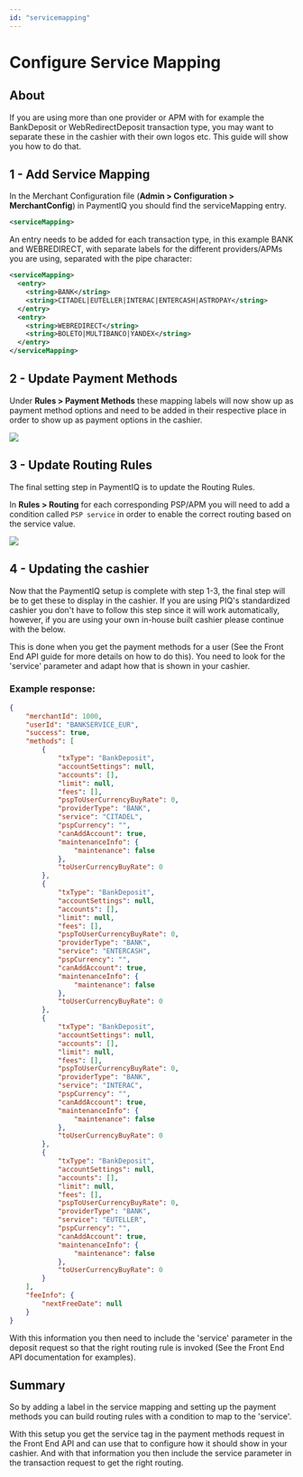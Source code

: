 ```yaml
---
id: "servicemapping"
---
```


# Configure Service Mapping

## About

If you are using more than one provider or APM with for example the BankDeposit or WebRedirectDeposit transaction type, you may want to separate these in the cashier with their own logos etc. This guide will show you how to do that.

## 1 - Add Service Mapping

In the Merchant Configuration file (**Admin > Configuration > MerchantConfig**) in PaymentIQ you should find the serviceMapping entry.  

```xml
<serviceMapping>
```

An entry needs to be added for each transaction type, in this example BANK and WEBREDIRECT, with separate labels for the different providers/APMs you are using, separated with the pipe character:

```xml
<serviceMapping>
  <entry>
    <string>BANK</string>
    <string>CITADEL|EUTELLER|INTERAC|ENTERCASH|ASTROPAY</string>
  </entry>
  <entry>
    <string>WEBREDIRECT</string>
    <string>BOLETO|MULTIBANCO|YANDEX</string>
  </entry>
</serviceMapping>
```

## 2 - Update Payment Methods

Under **Rules > Payment Methods** these mapping labels will now show up as payment method options and need to be added in their respective place in order to show up as payment options in the cashier.

![](/img/settingsandadmin/AdminServicemapping/01.png)

## 3 - Update Routing Rules

The final setting step in PaymentIQ is to update the Routing Rules.

In **Rules > Routing** for each corresponding PSP/APM you will need to add a condition called `PSP service` in order to enable the correct routing based on the service value.

![](/img/settingsandadmin/AdminServicemapping/02.png)

## 4 - Updating the cashier

Now that the PaymentIQ setup is complete with step 1-3, the final step will be to get these to display in the cashier. If you are using PIQ's standardized cashier you don't have to follow this step since it will work automatically, however, if you are using your own in-house built cashier please continue with the below.

This is done when you get the payment methods for a user (See the Front End API guide for more details on how to do this). You need to look for the 'service' parameter and adapt how that is shown in your cashier.

### Example response:

```json
{
    "merchantId": 1000,
    "userId": "BANKSERVICE_EUR",
    "success": true,
    "methods": [
        {
            "txType": "BankDeposit",
            "accountSettings": null,
            "accounts": [],
            "limit": null,
            "fees": [],
            "pspToUserCurrencyBuyRate": 0,
            "providerType": "BANK",
            "service": "CITADEL",
            "pspCurrency": "",
            "canAddAccount": true,
            "maintenanceInfo": {
                "maintenance": false
            },
            "toUserCurrencyBuyRate": 0
        },
        {
            "txType": "BankDeposit",
            "accountSettings": null,
            "accounts": [],
            "limit": null,
            "fees": [],
            "pspToUserCurrencyBuyRate": 0,
            "providerType": "BANK",
            "service": "ENTERCASH",
            "pspCurrency": "",
            "canAddAccount": true,
            "maintenanceInfo": {
                "maintenance": false
            },
            "toUserCurrencyBuyRate": 0
        },
        {
            "txType": "BankDeposit",
            "accountSettings": null,
            "accounts": [],
            "limit": null,
            "fees": [],
            "pspToUserCurrencyBuyRate": 0,
            "providerType": "BANK",
            "service": "INTERAC",
            "pspCurrency": "",
            "canAddAccount": true,
            "maintenanceInfo": {
                "maintenance": false
            },
            "toUserCurrencyBuyRate": 0
        },
        {
            "txType": "BankDeposit",
            "accountSettings": null,
            "accounts": [],
            "limit": null,
            "fees": [],
            "pspToUserCurrencyBuyRate": 0,
            "providerType": "BANK",
            "service": "EUTELLER",
            "pspCurrency": "",
            "canAddAccount": true,
            "maintenanceInfo": {
                "maintenance": false
            },
            "toUserCurrencyBuyRate": 0
        }
    ],
    "feeInfo": {
        "nextFreeDate": null
    }
}
```

With this information you then need to include the 'service' parameter in the deposit request so that the right routing rule is invoked (See the Front End API documentation for examples).

## Summary

So by adding a label in the service mapping and setting up the payment methods you can build routing rules with a condition to map to the 'service'.

With this setup you get the service tag in the payment methods request in the Front End API and can use that to configure how it should show in your cashier. And with that information you then include the service parameter in the transaction request to get the right routing.
